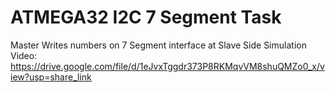 # ATMEGA32 I2C 7 Segment Task
Master Writes numbers on 7 Segment interface at Slave Side
Simulation Video:
https://drive.google.com/file/d/1eJvxTggdr373P8RKMqvVM8shuQMZo0_x/view?usp=share_link

